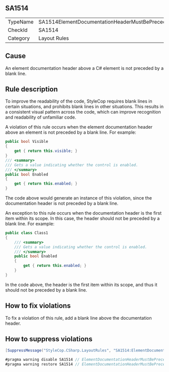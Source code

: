 ﻿## SA1514

<table>
<tr>
  <td>TypeName</td>
  <td>SA1514ElementDocumentationHeaderMustBePrecededByBlankLine</td>
</tr>
<tr>
  <td>CheckId</td>
  <td>SA1514</td>
</tr>
<tr>
  <td>Category</td>
  <td>Layout Rules</td>
</tr>
</table>

## Cause

An element documentation header above a C# element is not preceded by a blank line.

## Rule description

To improve the readability of the code, StyleCop requires blank lines in certain situations, and prohibits blank lines in other situations. This results in a consistent visual pattern across the code, which can improve recognition and readability of unfamiliar code.

A violation of this rule occurs when the element documentation header above an element is not preceded by a blank line. For example:

```csharp
public bool Visible
{
    get { return this.visible; }
}
/// <summary>
/// Gets a value indicating whether the control is enabled.
/// </summary>
public bool Enabled
{
    get { return this.enabled; }
}
```

The code above would generate an instance of this violation, since the documentation header is not preceded by a blank line.

An exception to this rule occurs when the documentation header is the first item within its scope. In this case, the header should not be preceded by a blank line. For example:

```csharp
public class Class1
{
    /// <summary>
    /// Gets a value indicating whether the control is enabled.
    /// </summary>
    public bool Enabled
    {
        get { return this.enabled; }
    }
}
```

In the code above, the header is the first item within its scope, and thus it should not be preceded by a blank line.

## How to fix violations

To fix a violation of this rule, add a blank line above the documentation header.

## How to suppress violations

```csharp
[SuppressMessage("StyleCop.CSharp.LayoutRules", "SA1514:ElementDocumentationHeaderMustBePrecededByBlankLine", Justification = "Reviewed.")]
```

```csharp
#pragma warning disable SA1514 // ElementDocumentationHeaderMustBePrecededByBlankLine
#pragma warning restore SA1514 // ElementDocumentationHeaderMustBePrecededByBlankLine
```
